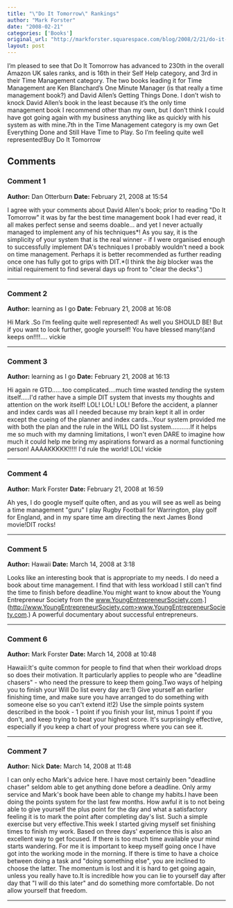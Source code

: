 ```yaml
---
title: "\"Do It Tomorrow\" Rankings"
author: "Mark Forster"
date: "2008-02-21"
categories: ['Books']
original_url: "http://markforster.squarespace.com/blog/2008/2/21/do-it-tomorrow-rankings.html"
layout: post
---
```


I’m pleased to see that Do It Tomorrow has advanced to 230th in the overall Amazon UK sales ranks, and is 16th in their Self Help category, and 3rd in their Time Management category. The two books leading it for Time Management are Ken Blanchard’s One Minute Manager (is that really a time management book?) and David Allen’s Getting Things Done. I don’t wish to knock David Allen’s book in the least because it’s the only time management book I recommend other than my own, but I don’t think I could have got going again with my business anything like as quickly with his system as with mine.7th in the Time Management category is my own Get Everything Done and Still Have Time to Play. So I’m feeling quite well represented!Buy Do It Tomorrow

## Comments

### Comment 1
**Author:** Dan Otterburn
**Date:** February 21, 2008 at 15:54

I agree with your comments about David Allen's book; prior to reading "Do It Tomorrow" it was by far the best time management book I had ever read, it all makes perfect sense and seems doable... and yet I never actually managed to implement any of his techniques*! As you say, it is the simplicity of your system that is the real winner - if I were organised enough to successfully implement DA's techniques I probably wouldn't need a book on time management. Perhaps it is better recommended as further reading once one has fully got to grips with DIT.*(I think the _big_ blocker was the initial requirement to find several days up front to "clear the decks".)

---

### Comment 2
**Author:** learning as I go
**Date:** February 21, 2008 at 16:08

Hi Mark
.So I’m feeling quite well represented!
As well you SHOULD BE! But if you want to look further, google yourself! You have blessed many!(and keeps on!!!!....
vickie

---

### Comment 3
**Author:** learning as I go
**Date:** February 21, 2008 at 16:13

Hi again
re GTD......too complicated....much time wasted *tending* the system itself.....I'd rather have a simple DIT system that invests my thoughts and attention on the work itself! LOL! LOL! LOL!
Before the accident, a planner and index cards was all I needed because my brain kept it all in order except the cueing of the planner and index cards...Your system provided me with both the plan and the rule in the WILL DO list system...........If it helps me so much with my damning limitations, I won't even DARE to imagine how much it could help me bring my aspirations forward as a normal functioning person! AAAAKKKKK!!!!! I'd rule the world! LOL!
vickie

---

### Comment 4
**Author:** Mark Forster
**Date:** February 21, 2008 at 16:59

Ah yes, I do google myself quite often, and as you will see as well as being a time management "guru" I play Rugby Football for Warrington, play golf for England, and in my spare time am directing the next James Bond movie!DIT rocks!

---

### Comment 5
**Author:** Hawaii
**Date:** March 14, 2008 at 3:18

Looks like an interesting book that is appropriate to my needs. I do need a book about time management. I find that with less workload I still can't find the time to finish before deadline.You might want to know about the Young Entrepreneur Society from the <a href=[http://www.YoungEntrepreneurSociety.com>www.YoungEntrepreneurSociety.com</a>.](http://www.YoungEntrepreneurSociety.com>www.YoungEntrepreneurSociety.com</a>.) A powerful documentary about successful entrepreneurs.

---

### Comment 6
**Author:** Mark Forster
**Date:** March 14, 2008 at 10:48

Hawaii:It's quite common for people to find that when their workload drops so does their motivation. It particularly applies to people who are "deadline chasers" - who need the pressure to keep them going.Two ways of helping you to finish your Will Do list every day are:1) Give yourself an earlier finishing time, and make sure you have arranged to do something with someone else so you can't extend it!2) Use the simple points system described in the book - 1 point if you finish your list, minus 1 point if you don't, and keep trying to beat your highest score. It's surprisingly effective, especially if you keep a chart of your progress where you can see it.

---

### Comment 7
**Author:** Nick
**Date:** March 14, 2008 at 11:48

I can only echo Mark's advice here. I have most certainly been "deadline chaser" seldom able to get anything done before a deadline. Only army service and Mark's book have been able to change my habits.I have been doing the points system for the last few months. How awful it is to not being able to give yourself the plus point for the day and what a satisfactory feeling it is to mark the point after completing day's list. Such a simple exercise but very effective.This week I started giving myself set finishing times to finish my work. Based on three days' experience this is also an excellent way to get focused. If there is too much time available your mind starts wandering. For me it is important to keep myself going once I have got into the working mode in the morning. If there is time to have a choice between doing a task and "doing something else", you are inclined to choose the latter. The momentum is lost and it is hard to get going again, unless you really have to.It is incredible how you can lie to yourself day after day that "I will do this later" and do something more comfortable. Do not allow yourself that freedom.

---
